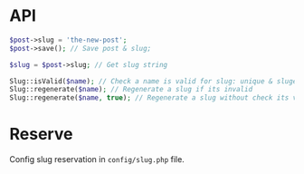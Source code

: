 # API

```php
$post->slug = 'the-new-post';
$post->save(); // Save post & slug;

$slug = $post->slug; // Get slug string
```

```php
Slug::isValid($name); // Check a name is valid for slug: unique & sluged
Slug::regenerate($name); // Regenerate a slug if its invalid
Slug::regenerate($name, true); // Regenerate a slug without check its valid or not
```

# Reserve

Config slug reservation in `config/slug.php` file.
